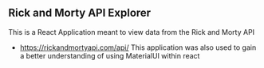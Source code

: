 ## Rick and Morty API Explorer

This is a React Application meant to view data from the Rick and Morty API
- https://rickandmortyapi.com/api/
This application was also used to gain a better understanding of using MaterialUI within react
